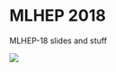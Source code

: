 # MLHEP 2018
MLHEP-18 slides and stuff

[<img src="https://raw.githubusercontent.com/Patrolavia/telegram-badge/master/chat.svg?sanitize=true">](https://t.me/joinchat/DMMgwguq9bJN58CVxDxX5Q)
